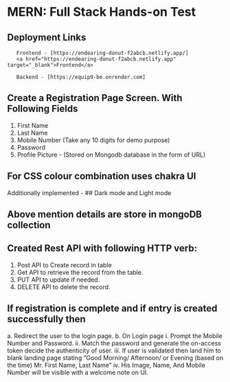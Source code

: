 # MERN: Full Stack Hands-on Test
## Deployment Links 
       Frontend - [https://endearing-donut-f2abcb.netlify.app/]
       <a href="https://endearing-donut-f2abcb.netlify.app" target="_blank">Frontend</a>

       Backend - [https://equip9-be.onrender.com]

## Create a Registration Page Screen. With Following Fields
1. First Name
2. Last Name
3. Mobile Number (Take any 10 digits for demo purpose)
4. Password
5. Profile Picture -  (Stored on Mongodb database in the form of URL)

## For CSS colour combination uses chakra UI 
Additionally implemented - 
        ## Dark mode and Light mode

## Above mention details are store in mongoDB collection 

## Created Rest API with following HTTP verb:
1. Post API to Create record in table
2. Get API to retrieve the record from the table.
3. PUT API to update if needed.
4. DELETE API to delete the record.

## If registration is complete and if entry is created successfully then
a. Redirect the user to the login page.
b. On Login page
i. Prompt the Mobile Number and Password.
ii. Match the password and generate the on-access token decide the
authenticity of user.
iii. If user is validated then land him to blank landing page stating “Good
Morning/ Afternoon/ or Evening (based on the time) Mr. First Name, Last
Name”
iv. His Image, Name, And Mobile Number will be visible with a welcome
note on UI.



   




